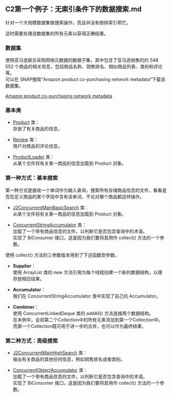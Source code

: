 ## C2第一个例子：无索引条件下的数据搜索.md
针对一个大规模数据集做搜索操作，而且并没有倒排索引帮忙。  

这时需要处理该数据集的所有元素以获得正确结果。

### 数据集
使用亚马逊联合采购网络元数据的数据子集，其中包含了亚马逊销售的约 548 552 个商品的相关信息，包括商品名称、销售排名、相似商品列表、类别和评论等。  
可以在 SNAP搜索“Amazon product co-purchasing network metadata”下载该数据集。  

[Amazon product co-purchasing network metadata](http://snap.stanford.edu/data/amazon-meta.html)

### 基本类
-	[Product](common1/Product.java) 类：  
存放了有关商品的信息。

-	[Review](common1/Review.java) 类：  
用户对商品的评论信息。
-	[ProductLoader](common1/ProductLoader.java) 类：  
从某个文件将有关某一商品的信息加载到 Product 对象。


### 第一种方式：基本搜索
第一种方式是接收一个单词作为输入查询，搜索所有存储商品信息的文件，看看是否在定义商品的某个字段中含有该单词，不论对哪个商品都这样操作。

-	[J2ConcurrentMainBasicSearch](example1/J2ConcurrentMainBasicSearch.java) 类：  
从某个文件将有关某一商品的信息加载到 Product 对象。

-	[ConcurrentStringAccumulator](example1/ConcurrentStringAccumulator.java) 类：  
加载了一个带有商品信息的文件，以判断它是否包含查询中的术语。  
实现了 BiConsumer 接口，这是因为我们要将其用作 collect() 方法的一个参数。

使用 collect() 方法的三参数版本用到了下述函数型参数。
-	**Supplier**：  
使用 ArrayList 类的 new 方法引用为每个线程创建一个新的数据结构，以便存放相应结果。

-	**Accumulator**：  
我们在 ConcurrentStringAccumulator 类中实现了自己的 Accumulator。
-	**Combiner**：  
使用 ConcurrentLinkedDeque 类的 addAll() 方法连接两个数据结构。  
在本例中，会将第二个Collection中的所有元素添加到第一个Collection中。  
而第一个Collection既可用于进一步的合并，也可以作为最终结果。


### 第二种方式：高级搜索
-	[J2ConcurrentMainHighSearch](example1/J2ConcurrentMainHighSearch.java) 类：  
输出有关商品的其他任何信息，例如销售排名或者类别。

-	[ConcurrentObjectAccumulator](example1/ConcurrentObjectAccumulator.java) 类：  
加载了一个带有商品信息的文件，以判断它是否包含查询中的术语。  
实现了 BiConsumer 接口，这是因为我们要将其用作 collect() 方法的一个参数。



